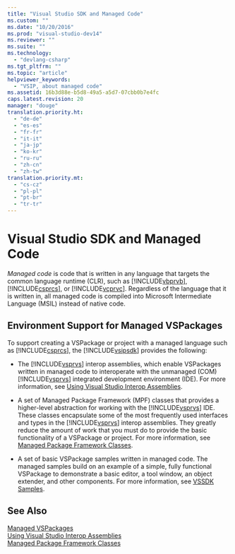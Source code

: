 ```yaml
---
title: "Visual Studio SDK and Managed Code"
ms.custom: ""
ms.date: "10/20/2016"
ms.prod: "visual-studio-dev14"
ms.reviewer: ""
ms.suite: ""
ms.technology: 
  - "devlang-csharp"
ms.tgt_pltfrm: ""
ms.topic: "article"
helpviewer_keywords: 
  - "VSIP, about managed code"
ms.assetid: 16b3d88e-b5d8-49a5-a5d7-07cbb0b7e4fc
caps.latest.revision: 20
manager: "douge"
translation.priority.ht: 
  - "de-de"
  - "es-es"
  - "fr-fr"
  - "it-it"
  - "ja-jp"
  - "ko-kr"
  - "ru-ru"
  - "zh-cn"
  - "zh-tw"
translation.priority.mt: 
  - "cs-cz"
  - "pl-pl"
  - "pt-br"
  - "tr-tr"
---
```

# Visual Studio SDK and Managed Code
*Managed code* is code that is written in any language that targets the common language runtime (CLR), such as [!INCLUDE[vbprvb](../code-quality/includes/vbprvb_md.md)], [!INCLUDE[csprcs](../data-tools/includes/csprcs_md.md)], or [!INCLUDE[vcprvc](../code-quality/includes/vcprvc_md.md)]. Regardless of the language that it is written in, all managed code is compiled into Microsoft Intermediate Language (MSIL) instead of native code.  
  
## Environment Support for Managed VSPackages  
 To support creating a VSPackage or project with a managed language such as [!INCLUDE[csprcs](../data-tools/includes/csprcs_md.md)], the [!INCLUDE[vsipsdk](../extensibility/includes/vsipsdk_md.md)] provides the following:  
  
-   The [!INCLUDE[vsprvs](../code-quality/includes/vsprvs_md.md)] interop assemblies, which enable VSPackages written in managed code to interoperate with the unmanaged (COM) [!INCLUDE[vsprvs](../code-quality/includes/vsprvs_md.md)] integrated development environment (IDE). For more information, see [Using Visual Studio Interop Assemblies](../extensibility/internals/using-visual-studio-interop-assemblies.md).  
  
-   A set of Managed Package Framework (MPF) classes that provides a higher-level abstraction for working with the [!INCLUDE[vsprvs](../code-quality/includes/vsprvs_md.md)] IDE. These classes encapsulate some of the most frequently used interfaces and types in the [!INCLUDE[vsprvs](../code-quality/includes/vsprvs_md.md)] interop assemblies. They greatly reduce the amount of work that you must do to provide the basic functionality of a VSPackage or project. For more information, see [Managed Package Framework Classes](../misc/managed-package-framework-classes.md).  
  
-   A set of basic VSPackage samples written in managed code. The managed samples build on an example of a simple, fully functional VSPackage to demonstrate a basic editor, a tool window, an object extender, and other components. For more information, see [VSSDK Samples](../misc/vssdk-samples.md).  
  
## See Also  
 [Managed VSPackages](../misc/managed-vspackages.md)   
 [Using Visual Studio Interop Assemblies](../extensibility/internals/using-visual-studio-interop-assemblies.md)   
 [Managed Package Framework Classes](../misc/managed-package-framework-classes.md)